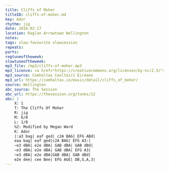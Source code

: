 ```yaml
---
title: Cliffs of Moher
titleID: cliffs-of-moher.md
key: Ador
rhythm: jig
date: 2016-02-17
location: Raglan Arrowtown Wellington
notes:
tags: slow-favourite slowsession
repeats: 
parts: 
regtuneoftheweek:
slowtuneoftheweek:
mp3_file: /mp3/cliffs-of-moher.mp3
mp3_licence: <a href="https://creativecommons.org/licenses/by-nc/2.5/">CC-BY-NC-2.5</a>
mp3_source: Comhaltas Ceoltóirí Éireann
mp3_url: https://comhaltas.ie/music/detail/cliffs_of_moher/
source: Wellington
abc_source: The Session
abc_url: https://thesession.org/tunes/12
abc: |
    X: 1
    T: The Cliffs Of Moher
    R: jig
    M: 6/8
    L: 1/8
    %Z: Modified by Megan Ward
    K: Ador
    |:a3 bag| eaf ged| c2A BAG| EFG ABd|
    eaa bag| eaf ged|c2A BAG| EFG A3:|
    ~e3 dBA| e2e dBA| GAB dBA| GAB dBd|
    ~e3 dBA| e2e dBA| GAB dBA| EFG A3|
    ~e3 dBA| e2e dBA|GAB dBA| GAB dBd|
    e2e dee| cee Bee| EFG AGE| DB,G,A,3|
---
```

